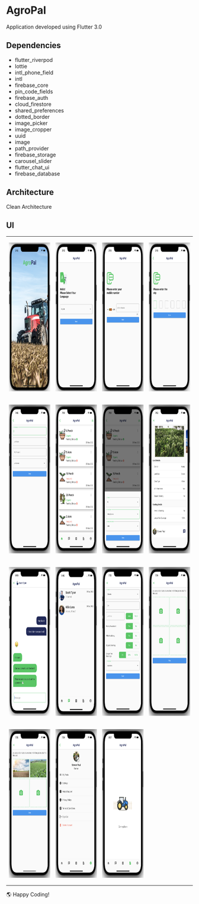 # AgroPal

Application developed using Flutter 3.0

## Dependencies

- flutter_riverpod
- lottie
- intl_phone_field
- intl
- firebase_core
- pin_code_fields
- firebase_auth
- cloud_firestore
- shared_preferences
- dotted_border
- image_picker
- image_cropper
- uuid
- image
- path_provider
- firebase_storage
- carousel_slider
- flutter_chat_ui
- firebase_database

## Architecture

Clean Architecture

## UI


<p align="center">
 <table>
    <tr>
    <td>
      <p align="center">
        <img src="https://github.com/SanushRadalage/AgroPal/blob/main/screenshots/1.png" width="200" height="400">
      </p>
    </td>
    <td>
      <p align="center">
        <img src="https://github.com/SanushRadalage/AgroPal/blob/main/screenshots/2.png" width="200" height="400">
      </p>
    </td>
      <td>
      <p align="center">
        <img src="https://github.com/SanushRadalage/AgroPal/blob/main/screenshots/3.png" width="200" height="400">
      </p>
    </td>
      <td>
      <p align="center">
        <img src="https://github.com/SanushRadalage/AgroPal/blob/main/screenshots/4.png" width="200" height="400">
      </p>
    </td>
  </tr>
      <tr>
    <td>
      <p align="center">
        <img src="https://github.com/SanushRadalage/AgroPal/blob/main/screenshots/5.png" width="200" height="400">
      </p>
    </td>
    <td>
      <p align="center">
        <img src="https://github.com/SanushRadalage/AgroPal/blob/main/screenshots/6.png" width="200" height="400">
      </p>
    </td>
      <td>
      <p align="center">
        <img src="https://github.com/SanushRadalage/AgroPal/blob/main/screenshots/7.png" width="200" height="400">
      </p>
    </td>
      <td>
      <p align="center">
        <img src="https://github.com/SanushRadalage/AgroPal/blob/main/screenshots/8.png" width="200" height="400">
      </p>
    </td>
  </tr>
      <tr>
    <td>
      <p align="center">
        <img src="https://github.com/SanushRadalage/AgroPal/blob/main/screenshots/9.png" width="200" height="400">
      </p>
    </td>
    <td>
      <p align="center">
        <img src="https://github.com/SanushRadalage/AgroPal/blob/main/screenshots/10.png" width="200" height="400">
      </p>
    </td>
      <td>
      <p align="center">
        <img src="https://github.com/SanushRadalage/AgroPal/blob/main/screenshots/11.png" width="200" height="400">
      </p>
    </td>
      <td>
      <p align="center">
        <img src="https://github.com/SanushRadalage/AgroPal/blob/main/screenshots/12.png" width="200" height="400">
      </p>
    </td>
  </tr>
      <tr>
    <td>
      <p align="center">
        <img src="https://github.com/SanushRadalage/AgroPal/blob/main/screenshots/13.png" width="200" height="400">
      </p>
    </td>
    <td>
      <p align="center">
        <img src="https://github.com/SanushRadalage/AgroPal/blob/main/screenshots/14.png" width="200" height="400">
      </p>
    </td>
      <td>
      <p align="center">
        <img src="https://github.com/SanushRadalage/AgroPal/blob/main/screenshots/15.png" width="200" height="400">
      </p>
    </td>
  </tr>
</table>
</p>


🌎 Happy Coding!
